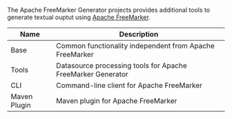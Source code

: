 The Apache FreeMarker Generator projects provides additional tools to generate textual ouptut using [Apache FreeMarker](https://freemarker.apache.org).

| Name                  | Description                                                       |
| --------------------- | ----------------------------------------------------------------- |
| Base                  | Common functionality independent from Apache FreeMarker           |
| Tools                 | Datasource processing tools for Apache FreeMarker Generator       |
| CLI                   | Command-line client for Apache FreeMarker                         |
| Maven Plugin          | Maven plugin for Apache FreeMarker                                |